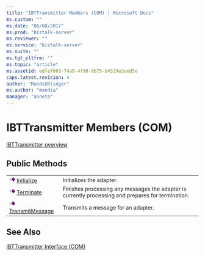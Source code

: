 ```yaml
---
title: "IBTTransmitter Members (COM) | Microsoft Docs"
ms.custom: ""
ms.date: "06/08/2017"
ms.prod: "biztalk-server"
ms.reviewer: ""
ms.service: "biztalk-server"
ms.suite: ""
ms.tgt_pltfrm: ""
ms.topic: "article"
ms.assetid: edfef603-74a9-4f90-8b75-b4329e2eed5e
caps.latest.revision: 4
author: "MandiOhlinger"
ms.author: "mandia"
manager: "anneta"
---
```

# IBTTransmitter Members (COM)
[IBTTransmitter overview](../core/ibttransmitter-interface-com.md)  
  
## Public Methods  
  
|||  
|-|-|  
|![](../core/media/pubmethod.gif "pubmethod") [Initialize](../core/ibttransmitter-initialize-method-com.md)|Initializes the adapter.|  
|![](../core/media/pubmethod.gif "pubmethod") [Terminate](../core/ibttransmitter-terminate-method-com.md)|Finishes processing any messages the adapter is currently processing and prepares for termination.|  
|![](../core/media/pubmethod.gif "pubmethod") [TransmitMessage](../core/ibttransmitter-transmitmessage-method-com.md)|Transmits a message for an adapter.|  
  
## See Also  
 [IBTTransmitter Interface (COM)](../core/ibttransmitter-interface-com.md)